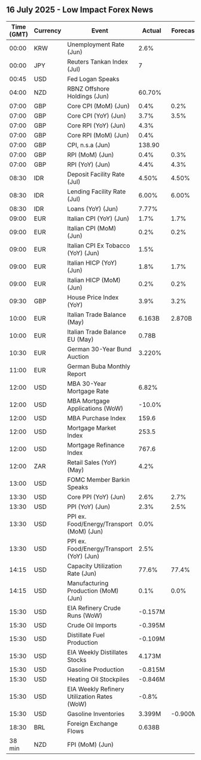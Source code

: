 ## 16 July 2025 - Low Impact Forex News

| Time (GMT) | Currency | Event | Actual | Forecast | Previous |
|------|----------|-------|--------|----------|----------|
| 00:00 | KRW | Unemployment Rate (Jun) | 2.6% |  | 2.7% |
| 00:00 | JPY | Reuters Tankan Index (Jul) | 7 |  | 6 |
| 00:45 | USD | Fed Logan Speaks |  |  |  |
| 04:00 | NZD | RBNZ Offshore Holdings (Jun) | 60.70% |  | 59.70% |
| 07:00 | GBP | Core CPI (MoM) (Jun) | 0.4% | 0.2% | 0.2% |
| 07:00 | GBP | Core CPI (YoY) (Jun) | 3.7% | 3.5% | 3.5% |
| 07:00 | GBP | Core RPI (YoY) (Jun) | 4.3% |  | 4.1% |
| 07:00 | GBP | Core RPI (MoM) (Jun) | 0.4% |  | 0.2% |
| 07:00 | GBP | CPI, n.s.a (Jun) | 138.90 |  | 138.40 |
| 07:00 | GBP | RPI (MoM) (Jun) | 0.4% | 0.3% | 0.2% |
| 07:00 | GBP | RPI (YoY) (Jun) | 4.4% | 4.3% | 4.3% |
| 08:30 | IDR | Deposit Facility Rate (Jul) | 4.50% | 4.50% | 4.75% |
| 08:30 | IDR | Lending Facility Rate (Jul) | 6.00% | 6.00% | 6.25% |
| 08:30 | IDR | Loans (YoY) (Jun) | 7.77% |  | 8.43% |
| 09:00 | EUR | Italian CPI (YoY) (Jun) | 1.7% | 1.7% | 1.6% |
| 09:00 | EUR | Italian CPI (MoM) (Jun) | 0.2% | 0.2% | -0.1% |
| 09:00 | EUR | Italian CPI Ex Tobacco (YoY) (Jun) | 1.5% |  | 1.4% |
| 09:00 | EUR | Italian HICP (YoY) (Jun) | 1.8% | 1.7% | 1.7% |
| 09:00 | EUR | Italian HICP (MoM) (Jun) | 0.2% | 0.2% | -0.1% |
| 09:30 | GBP | House Price Index (YoY) | 3.9% | 3.2% | 3.5% |
| 10:00 | EUR | Italian Trade Balance (May) | 6.163B | 2.870B | 2.448B |
| 10:00 | EUR | Italian Trade Balance EU (May) | 0.78B |  | 0.13B |
| 10:30 | EUR | German 30-Year Bund Auction | 3.220% |  | 2.990% |
| 11:00 | EUR | German Buba Monthly Report |  |  |  |
| 12:00 | USD | MBA 30-Year Mortgage Rate | 6.82% |  | 6.77% |
| 12:00 | USD | MBA Mortgage Applications (WoW) | -10.0% |  | 9.4% |
| 12:00 | USD | MBA Purchase Index | 159.6 |  | 180.9 |
| 12:00 | USD | Mortgage Market Index | 253.5 |  | 281.6 |
| 12:00 | USD | Mortgage Refinance Index | 767.6 |  | 829.3 |
| 12:00 | ZAR | Retail Sales (YoY) (May) | 4.2% |  | 5.2% |
| 13:00 | USD | FOMC Member Barkin Speaks |  |  |  |
| 13:30 | USD | Core PPI (YoY) (Jun) | 2.6% | 2.7% | 3.2% |
| 13:30 | USD | PPI (YoY) (Jun) | 2.3% | 2.5% | 2.7% |
| 13:30 | USD | PPI ex. Food/Energy/Transport (MoM) (Jun) | 0.0% |  | 0.1% |
| 13:30 | USD | PPI ex. Food/Energy/Transport (YoY) (Jun) | 2.5% |  | 2.8% |
| 14:15 | USD | Capacity Utilization Rate (Jun) | 77.6% | 77.4% | 77.5% |
| 14:15 | USD | Manufacturing Production (MoM) (Jun) | 0.1% | 0.0% | 0.3% |
| 15:30 | USD | EIA Refinery Crude Runs (WoW) | -0.157M |  | -0.099M |
| 15:30 | USD | Crude Oil Imports | -0.395M |  | -1.358M |
| 15:30 | USD | Distillate Fuel Production | -0.109M |  | 0.059M |
| 15:30 | USD | EIA Weekly Distillates Stocks | 4.173M |  | -0.825M |
| 15:30 | USD | Gasoline Production | -0.815M |  | 0.278M |
| 15:30 | USD | Heating Oil Stockpiles | -0.846M |  | 0.603M |
| 15:30 | USD | EIA Weekly Refinery Utilization Rates (WoW) | -0.8% |  | -0.2% |
| 15:30 | USD | Gasoline Inventories | 3.399M | -0.900M | -2.658M |
| 18:30 | BRL | Foreign Exchange Flows | 0.638B |  | -2.148B |
| 38 min | NZD | FPI (MoM) (Jun) |  |  | 0.5% |
